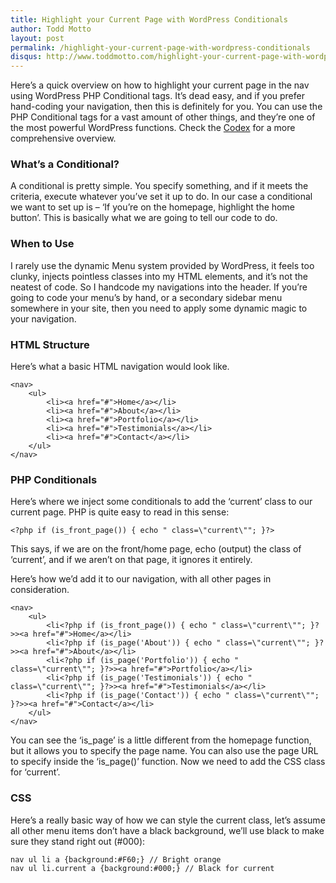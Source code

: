 ```yaml
---
title: Highlight your Current Page with WordPress Conditionals
author: Todd Motto
layout: post
permalink: /highlight-your-current-page-with-wordpress-conditionals
disqus: http://www.toddmotto.com/highlight-your-current-page-with-wordpress-conditionals
---
```


Here’s a quick overview on how to highlight your current page in the nav using WordPress PHP Conditional tags. It’s dead easy, and if you prefer hand-coding your navigation, then this is definitely for you. You can use the PHP Conditional tags for a vast amount of other things, and they’re one of the most powerful WordPress functions. Check the [Codex][1] for a more comprehensive overview.

 [1]: http://codex.wordpress.org/Conditional_Tags

### What’s a Conditional?

A conditional is pretty simple. You specify something, and if it meets the criteria, execute whatever you’ve set it up to do. In our case a conditional we want to set up is – ‘If you’re on the homepage, highlight the home button’. This is basically what we are going to tell our code to do.

### When to Use

I rarely use the dynamic Menu system provided by WordPress, it feels too clunky, injects pointless classes into my HTML elements, and it’s not the neatest of code. So I handcode my navigations into the header. If you’re going to code your menu’s by hand, or a secondary sidebar menu somewhere in your site, then you need to apply some dynamic magic to your navigation.

### HTML Structure

Here’s what a basic HTML navigation would look like.

    <nav>
		<ul>
			<li><a href="#">Home</a></li>
			<li><a href="#">About</a></li>
			<li><a href="#">Portfolio</a></li>
			<li><a href="#">Testimonials</a></li>
			<li><a href="#">Contact</a></li>
		</ul>
	</nav>

### PHP Conditionals

Here’s where we inject some conditionals to add the ‘current’ class to our current page. PHP is quite easy to read in this sense:

    <?php if (is_front_page()) { echo " class=\"current\""; }?>

This says, if we are on the front/home page, echo (output) the class of ‘current’, and if we aren’t on that page, it ignores it entirely.

Here’s how we’d add it to our navigation, with all other pages in consideration.

    <nav>
		<ul>
			<li<?php if (is_front_page()) { echo " class=\"current\""; }?>><a href="#">Home</a></li>
			<li<?php if (is_page('About')) { echo " class=\"current\""; }?>><a href="#">About</a></li>
			<li<?php if (is_page('Portfolio')) { echo " class=\"current\""; }?>><a href="#">Portfolio</a></li>
			<li<?php if (is_page('Testimonials')) { echo " class=\"current\""; }?>><a href="#">Testimonials</a></li>
			<li<?php if (is_page('Contact')) { echo " class=\"current\""; }?>><a href="#">Contact</a></li>
		</ul>
	</nav>
	
You can see the ‘is_page’ is a little different from the homepage function, but it allows you to specify the page name. You can also use the page URL to specify inside the ‘is_page()’ function. Now we need to add the CSS class for ‘current’.

### CSS

Here’s a really basic way of how we can style the current class, let’s assume all other menu items don’t have a black background, we’ll use black to make sure they stand right out (#000):

    nav ul li a {background:#F60;} // Bright orange
    nav ul li.current a {background:#000;} // Black for current